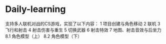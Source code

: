 # Daily-learning
支持多人联机对战的CS游戏，实现了以下内容：
1 项目创建与角色移动
2 联机
3 飞行和射击
4 射击伤害与重生
5 切换武器
6 射击特效
7 地图、射击音效与后坐力
8.1 角色模型（上）
8.2 角色模型（下）
